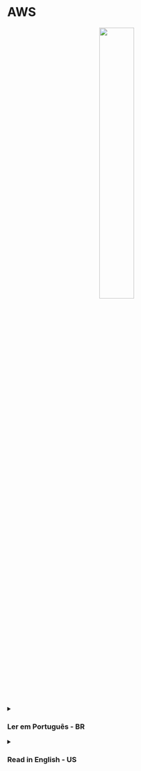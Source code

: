 # AWS

<div align="center">
  <img src="https://i.ibb.co/6PMkBpW/AWS-Services-Shelf.png" width="40%">
</div>



<details><summary> <h3>Ler em Português - BR</h3></summary>
<hr/>

<details><summary><h4>Introdução</h4></summary>
<br>
A AWS (Amazon Web Services) é uma plataforma na nuvem da Amazon que oferece diversos serviços para empresas e desenvolvedores. Para entender melhor, imagine que a AWS é como uma grande loja de ferramentas, onde você pode alugar tudo o que precisa para construir sua casa (ou no caso, sua aplicação na nuvem).

Lá você encontra desde martelos simples, como o S3 (para armazenamento de arquivos), até ferramentas mais complexas, como o EC2 (para criação de servidores virtuais). E se precisar de algo ainda mais específico, é só dar uma olhadinha no catálogo da loja, que tem de tudo um pouco.

Ah, e tem mais! Na AWS, você só paga pelo que usar. Ou seja, se precisar de uma furadeira por apenas uma hora, é só alugar por uma hora e pagar só por esse período. E se precisar de uma furadeira por mais tempo, é só renovar o aluguel. Assim, você não precisa gastar dinheiro à toa com ferramentas que não vai usar.

Além disso, a AWS tem uma equipe de segurança que fica de olho em tudo o tempo todo. Então, você pode ficar tranquilo que suas ferramentas (ou sua aplicação) estão seguras na nuvem da Amazon.

Resumindo, a AWS é como "uma loja de ferramentas na nuvem", onde você aluga só o que precisa e tem a segurança garantida pela equipe da Amazon. Agora é só escolher as ferramentas certas para construir sua casa (ou sua aplicação) e colocar a mão na massa!

</details>

<details><summary><h4>Por onde começar?</h4></summary>
<br>

O AWS Identity and Access Management (IAM) é altamente recomendado para iniciantes, pois oferece uma maneira segura de começar a utilizar os serviços da AWS desde o início. Ele ajuda a evitar erros comuns que poderiam resultar em violações de segurança. Além disso, o IAM é um serviço gratuito da AWS e é conhecido por sua facilidade de uso.

Se desejar explorar mais sobre o IAM e outros recursos relacionados, você pode conferir a seção de Sumário. Para acessar diretamente, clique <a href="https://github.com/gil-son/aws/blob/main/portugues-br/IAM.md">aqui</a>.

<div align="center">
<img src="https://thumbs2.imgbox.com/0a/27/EsIpVA0r_t.png" width="60%"/>
</div>


Simultaneamente, é aconselhável familiarizar-se com os conceitos básicos de computação em nuvem. Isso inclui entender a razão por trás do surgimento da computação em nuvem, as mudanças na infraestrutura antes e depois de sua introdução, os diversos tipos de computação em nuvem, estratégias de consumo, escolha de regiões, entre outros. Para obter informações detalhadas sobre esses conceitos, <a href="https://github.com/gil-son/aws/blob/main/portugues-br/Basico.md">consulte</a> 

</details>



<details><summary><h4>Sumário</h4></summary>
<br>
<table>
 <tr align="center">
     <td>Categoria</td>
     <td>Modelo de Serviço</td>
     <td>Recurso</td>
     <td>img</td>
     <td>Info</td>
 </tr>
  
  <tr align="center">
     <td>Segurança, Indentidade e conformidade</td>
     <td>Integra com qualquer modelo de serviço</td>
     <td><a href="https://github.com/gil-son/aws/blob/main/portugues-br/IAM.md">IAM</a></td>
     <td><a href="https://github.com/gil-son/aws/blob/main/portugues-br/IAM.md"><img src="https://d2q66yyjeovezo.cloudfront.net/icon/0ebc580ae6450fce8762fad1bff32e7b-0841c1f0e7c5788b88d07a7dbcaceb6e.svg" /></a></td>
     <td>O IAM da AWS é um serviço de gerenciamento de identidades e acessos que permite controlar o acesso aos recursos da AWS por usuários e aplicativos.</td>
 </tr>

<tr align="center">
     <td colspan="2">Armazenar</td>
     <td><a href="https://github.com/gil-son/aws/blob/main/portugues-br/S3.md">S3</a></td>
     <td><a href="https://github.com/gil-son/aws/blob/main/portugues-br/S3.md"><img src="https://d2q66yyjeovezo.cloudfront.net/icon/c0828e0381730befd1f7a025057c74fb-43acc0496e64afba82dbc9ab774dc622.svg" /></a></td>
     <td>O Amazon S3 é um serviço de armazenamento de objetos altamente escalável e durável da AWS, projetado para armazenar e recuperar quantidades massivas de dados de qualquer lugar na web.</td>
 </tr>
 
<tr align="center">
     <td rowspan="4">Computação</td>
     <td>PaaS</td>
     <td><a href="https://github.com/gil-son/aws/blob/main/portugues-br/ElasticBeanstalk.md">ElasticBeanstalk</a></td>
     <td><a href="https://github.com/gil-son/aws/blob/main/portugues-br/ElasticBeanstalk.md"><img src="https://d2q66yyjeovezo.cloudfront.net/icon/d43b67a293d39d11b046bd1813c804cb-4bc0ce71c93950e1ad695b25a4f1d4b5.svg" /></a></td>
     <td>O Elastic Beanstalk é um serviço gerenciado pela AWS que facilita o deploy e a escalabilidade de aplicações web de forma rápida e simples.</td>
 </tr> 
  
 <tr align="center">
     <td rowspan="2">IaaS</td>
     <td><a href="https://github.com/gil-son/aws/blob/main/portugues-br/EC2.md">EC2</a></td>
     <td><a href="https://github.com/gil-son/aws/blob/main/portugues-br/EC2.md"><img src="https://d2q66yyjeovezo.cloudfront.net/icon/d88319dfa5d204f019b4284149886c59-7d586ea82f792b61a8c87de60565133d.svg" /></a></td>
     <td>O Amazon EC2 é um serviço de computação em nuvem que permite configurar e executar facilmente servidores virtuais na nuvem da Amazon, escalando verticalmente ou horizontalmente a capacidade de computação de acordo com as necessidades da sua aplicação, pagando apenas pelos recursos que você usa.</td>
 </tr>
 
  <tr align="center">
     <td><a href="https://github.com/gil-son/aws/blob/main/portugues-br/EC2AutoScaling.md">EC2 Auto Scaling</a></td>
     <td><a href="https://github.com/gil-son/aws/blob/main/portugues-br/EC2AutoScaling.md"><img src="https://thumbs2.imgbox.com/8d/17/MCXI0CYy_t.png"  width="70%"/></a></td>
     <td>O Amazon Auto Scaling é um serviço que ajusta automaticamente a capacidade de computação de um grupo de instâncias do Amazon EC2 para atender às demandas da aplicação.</td>
 </tr>

 <tr align="center">
     <td>FaaS</td>
     <td><a href="https://github.com/gil-son/aws/blob/main/portugues-br/Lambda.md">Lambda</a></td>
     <td><a href="https://github.com/gil-son/aws/blob/main/portugues-br/Lambda.md"><img src="https://d2q66yyjeovezo.cloudfront.net/icon/945f3fc449518a73b9f5f32868db466c-926961f91b072604c42b7f39ce2eaf1c.svg" /></a></td>
     <td>AWS Lambda é um serviço serverless que permite a execução de código em resposta a eventos, sem a necessidade de gerenciamento de servidores.</td>
 </tr>

<tr align="center">
     <td rowspan="2">Rede e Entrega de Conteúdo</td>
     <td>Gerenciamento de API</td>
     <td><a href="https://github.com/gil-son/aws/blob/main/portugues-br/APIGateway.md">API Gateway</a></td>
     <td><a href="https://github.com/gil-son/aws/blob/main/portugues-br/APIGateway.md"><img src="https://d2q66yyjeovezo.cloudfront.net/icon/fb0cde6228b21d89ec222b45efec54e7-0856e92285f4e7ed254b2588d1fe1829.svg" /></a></td>
     <td>O Amazon API Gateway é uma poderosa ferramenta da AWS que permite aos desenvolvedores criar, publicar, monitorar e gerenciar APIs de forma segura e escalável, facilitando a integração entre diferentes serviços e aplicações.</td>
 </tr>

 <tr align="center">
     <td>Gerenciamento de DNS</td>
     <td><a href="https://github.com/gil-son/aws/blob/main/portugues-br/Route53.md">Route 53</a></td>
     <td><a href="https://github.com/gil-son/aws/blob/main/portugues-br/Route53.md"><img src="https://d2q66yyjeovezo.cloudfront.net/icon/f5d2c00d40914bff4f82f29f9ef768bc-53a84099cf556710383a52b4612a8612.svg" /></a></td>
     <td>O Amazon Route 53 é o serviço de sistema de nomes de domínio (DNS) e entrega de conteúdo (CDN) da AWS, oferecendo registro de domínio, resolução de DNS e direcionamento de tráfego para otimizar a disponibilidade e desempenho de aplicações na internet.</td>
 </tr>
 
<tr align="center">
     <td rowspan="2">Banco de Dados</td>
     <td rowspan="4">Integra com qualquer modelo de serviço</td>
     <td><a href="https://github.com/gil-son/aws/blob/main/portugues-br/DynamoDB.md">DynamoDB</a></td>
     <td><a href="https://github.com/gil-son/aws/blob/main/portugues-br/DynamoDB.md"><img src="https://d2q66yyjeovezo.cloudfront.net/icon/6f419a45e63123b4c16bd679549610f6-87862c68693445999110bbd6a467ce88.svg" /></a></td>
     <td>DynamoDB é um serviço de banco de dados NoSQL, totalmente gerenciado, altamente escalável, flexível e com alta performance</td>
 </tr>
  
<tr align="center">
     <td><a href="https://github.com/gil-son/aws/blob/main/portugues-br/RDS.md">RDS</a></td>
     <td><a href="https://github.com/gil-son/aws/blob/main/portugues-br/RDS.md"><img src="https://d2q66yyjeovezo.cloudfront.net/icon/1d374ed2a6bcf601d7bfd4fc3dfd3b5d-c9f69416d978016b3191175f35e59226.svg" /></a></td>
     <td>O Amazon RDS é um serviço de banco de dados gerenciado na nuvem que facilita a configuração, operação e escalabilidade de bancos de dados relacionais, como MySQL, PostgreSQL, Oracle, SQL Server e outros.</td>
 </tr>
 
<tr align="center">
     <td rowspan="2">Gerenciamento e Governança</td>
     <td><a href="https://github.com/gil-son/aws/blob/main/portugues-br/CloudWatch.md">CloudWatch</a></td>
     <td><a href="https://github.com/gil-son/aws/blob/main/portugues-br/CloudWatch.md"><img src="https://d2q66yyjeovezo.cloudfront.net/icon/8f57ebd825a828e205b2dde223ba17e4-6af63a22dc297f8041286760ee8cd2c9.svg" /></a></td>
     <td>O CloudWatch é um serviço de monitoramento e observabilidade da AWS que permite coletar, armazenar, visualizar e alertar sobre dados de logs e métricas em tempo real para recursos em nuvem.</td>
 </tr>
  
 <tr align="center">
     <td><a href="https://github.com/gil-son/aws/blob/main/portugues-br/AutoScaling.md">AutoScaling</a></td>
     <td><a href="https://github.com/gil-son/aws/blob/main/portugues-br/AutoScaling.md"><img src="https://d2q66yyjeovezo.cloudfront.net/icon/8c4ff0bc6eb31f0dcf6f6765b4259429-8b46577d889db4c0abac90ec6961f188.svg" /></a></td>
     <td>O Auto Scaling da AWS é um serviço que ajusta automaticamente a capacidade de recursos computacionais para atender à demanda em tempo real, garantindo eficiência e alta disponibilidade.</td>
 </tr> 
  
</table>
</details>
</details>

<details><summary> <h3>Read in English - US</h3></summary>
<hr/>

<details><summary><h4>Introduction</h4></summary>
<br>

AWS (Amazon Web Services) is a cloud platform from Amazon that offers various services for businesses and developers. To better understand, imagine that AWS is like a large tool store, where you can rent everything you need to build your house (or in this case, your application in the cloud).

There you can find simple hammers like S3 (for file storage) to more complex tools like EC2 (for creating virtual servers). And if you need something even more specific, just take a look at the store catalog, which has a little bit of everything.

Oh, and there's more! In AWS, you only pay for what you use. That is, if you need a drill for just one hour, just rent it for an hour and pay only for that period. And if you need a drill for longer, just renew the rental. So, you don't have to waste money on tools that you won't use.

In addition, AWS has a security team that keeps an eye on everything all the time. So, you can rest assured that your tools (or your application) are secure in Amazon's cloud.

In summary, AWS is like "a cloud tool store", where you rent only what you need and have security guaranteed by Amazon's team. Now just choose the right tools to build your house (or your application) and get to work!

</details>

<details><summary><h4>Where to start?</h4></summary>
<br>

The AWS Identity and Access Management (IAM) is highly recommended for beginners as it provides a secure way to start using AWS services from the outset. It helps prevent common errors that could lead to security breaches. Additionally, IAM is a free AWS service known for its user-friendly interface.

If you wish to explore more about IAM and other related features, you can check the Summary section. To access it directly, <a href="https://github.com/gil-son/aws/blob/main/english-us/IAM.md"> click here</a>.

<div align="center">
<img src="https://thumbs2.imgbox.com/0a/27/EsIpVA0r_t.png" width="60%"/>
</div>

Simultaneously, it is advisable to familiarize yourself with the fundamental concepts of cloud computing. This includes understanding the reasons behind the emergence of cloud computing, the changes in infrastructure before and after its introduction, various types of cloud computing, consumption strategies, region selection, among other aspects. For detailed information on these concepts, <a href="https://github.com/gil-son/aws/blob/main/english-us/Basic.md"> refer to this link.</a>

</details>

<details><summary><h4>Summary</h4></summary>
<br>
 <table>
 <tr align="center">
     <td>Category</td>
     <td>Service Model</td>
     <td>Resource</td>
     <td>img</td>
     <td>Info</td>
 </tr>
  <tr align="center">
     <td>Security, Identity and Compliance</td>
     <td>Integrate with any service model</td>
     <td><a href="https://github.com/gil-son/aws/blob/main/english-us/IAM.md">IAM</a></td>
     <td><a href="https://github.com/gil-son/aws/blob/main/english-us/IAM.md"><img src="https://d2q66yyjeovezo.cloudfront.net/icon/0ebc580ae6450fce8762fad1bff32e7b-0841c1f0e7c5788b88d07a7dbcaceb6e.svg" /></a></td>
     <td>AWS IAM is an identity and access management service that enables control of access to AWS resources by users and applications.</td>
 </tr>



<tr align="center">
     <td rowspan="3">Compute</td>
     <td>PaaS</td>
     <td><a href="https://github.com/gil-son/aws/blob/main/english-us/ElasticBeanstalk.md">ElasticBeanstalk</a></td>
     <td><a href="https://github.com/gil-son/aws/blob/main/english-us/ElasticBeanstalk.md"><img src="https://d2q66yyjeovezo.cloudfront.net/icon/d43b67a293d39d11b046bd1813c804cb-4bc0ce71c93950e1ad695b25a4f1d4b5.svg" /></a></td>
     <td>Elastic Beanstalk is an AWS-managed service that simplifies the deployment and scalability of web applications quickly and easily..</td>
 </tr>    
   
 <tr align="center">
     <td>IaaS</td>
     <td><a href="https://github.com/gil-son/aws/blob/main/english-us/EC2.md">EC2</a></td>
     <td><a href="https://github.com/gil-son/aws/blob/main/english-us/EC2.md"><img src="https://d2q66yyjeovezo.cloudfront.net/icon/d88319dfa5d204f019b4284149886c59-7d586ea82f792b61a8c87de60565133d.svg" /></a></td>
     <td>Amazon EC2 is a cloud computing service that allows easy configuration and running of virtual servers in the Amazon cloud, scaling compute capacity vertically or horizontally based on your application needs, and paying only for the resources you use.</td>
 </tr>

 <tr align="center">
     <td>FaaS</td>
     <td><a href="https://github.com/gil-son/aws/blob/main/english-us/Lambda.md">Lambda</a></td>
     <td><a href="https://github.com/gil-son/aws/blob/main/english-us/Lambda.md"><img src="https://d2q66yyjeovezo.cloudfront.net/icon/945f3fc449518a73b9f5f32868db466c-926961f91b072604c42b7f39ce2eaf1c.svg" /></a></td>
     <td>AWS Lambda is a serverless service that allows for code execution in response to events, without the need for server management.</td>
 </tr>

 <tr align="center">
     <td rowspan="2" >Networking and Delivery</td>
     <td>API Management</td>
     <td><a href="https://github.com/gil-son/aws/blob/main/english-us/APIGateway.md">API Gateway</a></td>
     <td><a href="https://github.com/gil-son/aws/blob/main/english-us/APIGateway.md"><img src="https://d2q66yyjeovezo.cloudfront.net/icon/fb0cde6228b21d89ec222b45efec54e7-0856e92285f4e7ed254b2588d1fe1829.svg" /></a></td>
     <td>Amazon API Gateway is a powerful AWS tool that enables developers to securely and scalably create, publish, monitor, and manage APIs, facilitating integration between different services and applications.</td>
 </tr>

 <tr align="center">
     <td>DNS Management</td>
     <td><a href="https://github.com/gil-son/aws/blob/main/english-us/Route53.md">Route 53</a></td>
     <td><a href="https://github.com/gil-son/aws/blob/main/english-us/Route53.md"><img src="https://d2q66yyjeovezo.cloudfront.net/icon/f5d2c00d40914bff4f82f29f9ef768bc-53a84099cf556710383a52b4612a8612.svg" /></a></td>
     <td>The Amazon Route 53 is AWS's domain name system (DNS) and content delivery network (CDN) service, providing domain registration, DNS resolution, and traffic routing to optimize availability and performance for applications on the internet.
</td>
 </tr>

<tr align="center">
     <td>Storage</td>
     <td rowspan="5">Integrate with any service model</td>
     <td><a href="https://github.com/gil-son/aws/blob/main/english-us/S3.md">S3</a></td>
     <td><a href="https://github.com/gil-son/aws/blob/main/english-us/S3.md"><img src="https://d2q66yyjeovezo.cloudfront.net/icon/c0828e0381730befd1f7a025057c74fb-43acc0496e64afba82dbc9ab774dc622.svg" /></a></td>
     <td>Amazon S3 is a highly scalable and durable object storage service from AWS, designed to store and retrieve massive amounts of data from anywhere on the web.</td>
 </tr>

<tr align="center">
     <td rowspan="2">Database</td>
     <td><a href="https://github.com/gil-son/aws/blob/main/english-us/DynamoDB.md">DynamoDB</a></td>
     <td><a href="https://github.com/gil-son/aws/blob/main/english-us/DynamoDB.md"><img src="https://d2q66yyjeovezo.cloudfront.net/icon/6f419a45e63123b4c16bd679549610f6-87862c68693445999110bbd6a467ce88.svg" /></a></td>
     <td>DynamoDB is a fully managed, highly scalable, flexible, and high-performance NoSQL database service.</td>
 </tr>
 
<tr align="center">
     <td><a href="https://github.com/gil-son/aws/blob/main/english-us/RDS.md">RDS</a></td>
     <td><a href="https://github.com/gil-son/aws/blob/main/english-us/RDS.md"><img src="https://d2q66yyjeovezo.cloudfront.net/icon/1d374ed2a6bcf601d7bfd4fc3dfd3b5d-c9f69416d978016b3191175f35e59226.svg" /></a></td>
     <td>Amazon RDS is a managed cloud database service that makes it easy to set up, operate, and scale relational databases such as MySQL, PostgreSQL, Oracle, SQL Server, and others.</td>
 </tr>
 
 <tr align="center">
     <td rowspan="2">Management and Governance</td>
     <td><a href="https://github.com/gil-son/aws/blob/main/english-us/CloudWatch.md">CloudWatch</a></td>
     <td><a href="https://github.com/gil-son/aws/blob/main/english-us/CloudWatch.md"><img src="https://d2q66yyjeovezo.cloudfront.net/icon/8f57ebd825a828e205b2dde223ba17e4-6af63a22dc297f8041286760ee8cd2c9.svg" /></a></td>
     <td>CloudWatch is an AWS monitoring and observability service that allows you to collect, store, visualize, and alert on real-time log and metric data for cloud resources.</td>
 </tr>
   
 <tr align="center">
     <td><a href="https://github.com/gil-son/aws/blob/main/english-us/AutoScaling.md">AutoScaling</a></td>
     <td><a href="https://github.com/gil-son/aws/blob/main/english-us/AutoScaling.md"><img src="https://d2q66yyjeovezo.cloudfront.net/icon/8c4ff0bc6eb31f0dcf6f6765b4259429-8b46577d889db4c0abac90ec6961f188.svg" /></a></td>
     <td>AWS Auto Scaling is a service that automatically adjusts the capacity of computational resources to meet real-time demand, ensuring efficiency and high availability.</td>
 </tr>    
   
   
</table>
</details>
</details>

